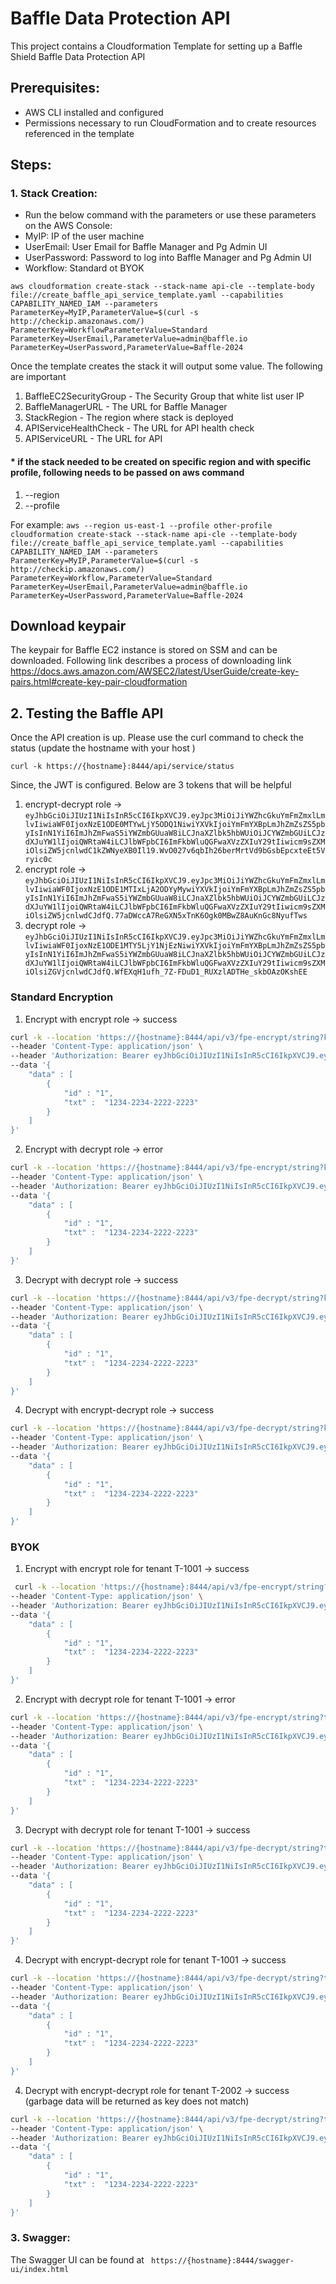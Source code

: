 # Baffle Data Protection API

This project contains a Cloudformation Template for setting up a Baffle Shield  Baffle Data Protection API

## Prerequisites:
* AWS CLI installed and configured
* Permissions necessary to run CloudFormation and to create resources referenced in the template

## Steps:

### 1. Stack Creation:

* Run the below command with the parameters or use these parameters on the AWS Console:
* MyIP: IP of the user machine
* UserEmail: User Email for Baffle Manager and Pg Admin UI
* UserPassword: Password to log into Baffle Manager and Pg Admin UI
* Workflow: Standard ot BYOK

`aws cloudformation create-stack --stack-name api-cle --template-body file://create_baffle_api_service_template.yaml --capabilities CAPABILITY_NAMED_IAM --parameters ParameterKey=MyIP,ParameterValue=$(curl -s http://checkip.amazonaws.com/) ParameterKey=WorkflowParameterValue=Standard ParameterKey=UserEmail,ParameterValue=admin@baffle.io ParameterKey=UserPassword,ParameterValue=Baffle-2024`

Once the template creates the stack it will output some value. The following are important
1. BaffleEC2SecurityGroup -  The Security Group that white list user IP
2. BaffleManagerURL - The URL for Baffle Manager
3. StackRegion	- The region where stack is deployed
4. APIServiceHealthCheck - The URL for API health check
5. APIServiceURL - The URL for API


#### * if the stack needed to be created on specific region and with specific profile, following needs to be passed on aws command
1. --region
2. --profile

For example:
`aws --region us-east-1 --profile other-profile cloudformation create-stack --stack-name api-cle --template-body file://create_baffle_api_service_template.yaml --capabilities CAPABILITY_NAMED_IAM --parameters ParameterKey=MyIP,ParameterValue=$(curl -s http://checkip.amazonaws.com/) ParameterKey=Workflow,ParameterValue=Standard ParameterKey=UserEmail,ParameterValue=admin@baffle.io ParameterKey=UserPassword,ParameterValue=Baffle-2024`


## Download keypair 
The keypair for Baffle EC2 instance is stored on SSM and can be downloaded. Following link describes a process of downloading link 
https://docs.aws.amazon.com/AWSEC2/latest/UserGuide/create-key-pairs.html#create-key-pair-cloudformation


## 2. Testing the Baffle API

Once the API creation is up.
Please use the curl command to check the status (update the hostname with your host )

`curl -k https://{hostname}:8444/api/service/status`


Since, the JWT is configured. Below are 3 tokens that will be helpful 

1. encrypt-decrypt role -> `eyJhbGciOiJIUzI1NiIsInR5cCI6IkpXVCJ9.eyJpc3MiOiJiYWZhcGkuYmFmZmxlLmlvIiwiaWF0IjoxNzE1ODE0MTYwLjY5ODQ1NiwiYXVkIjoiYmFmYXBpLmJhZmZsZS5pbyIsInN1YiI6ImJhZmFwaS5iYWZmbGUuaW8iLCJnaXZlbk5hbWUiOiJCYWZmbGUiLCJzdXJuYW1lIjoiQWRtaW4iLCJlbWFpbCI6ImFkbWluQGFwaXVzZXIuY29tIiwicm9sZXMiOlsiZW5jcnlwdC1kZWNyeXB0Il19.WvO027v6qbIh26berMrtVd9bGsbEpcxteEt5Vryic0c`
2. encrypt role -> `eyJhbGciOiJIUzI1NiIsInR5cCI6IkpXVCJ9.eyJpc3MiOiJiYWZhcGkuYmFmZmxlLmlvIiwiaWF0IjoxNzE1ODE1MTIxLjA2ODYyMywiYXVkIjoiYmFmYXBpLmJhZmZsZS5pbyIsInN1YiI6ImJhZmFwaS5iYWZmbGUuaW8iLCJnaXZlbk5hbWUiOiJCYWZmbGUiLCJzdXJuYW1lIjoiQWRtaW4iLCJlbWFpbCI6ImFkbWluQGFwaXVzZXIuY29tIiwicm9sZXMiOlsiZW5jcnlwdCJdfQ.77aDWccA7ReGXN5xTnK6Ogk0MBwZ8AuKnGc8NyufTws`
3. decrypt role -> `eyJhbGciOiJIUzI1NiIsInR5cCI6IkpXVCJ9.eyJpc3MiOiJiYWZhcGkuYmFmZmxlLmlvIiwiaWF0IjoxNzE1ODE1MTY5LjY1NjEzNiwiYXVkIjoiYmFmYXBpLmJhZmZsZS5pbyIsInN1YiI6ImJhZmFwaS5iYWZmbGUuaW8iLCJnaXZlbk5hbWUiOiJCYWZmbGUiLCJzdXJuYW1lIjoiQWRtaW4iLCJlbWFpbCI6ImFkbWluQGFwaXVzZXIuY29tIiwicm9sZXMiOlsiZGVjcnlwdCJdfQ.WfEXqH1ufh_7Z-FDuD1_RUXzlADTHe_skbOAzOKshEE`


### Standard Encryption

1. Encrypt with encrypt role -> success
```bash
curl -k --location 'https://{hostname}:8444/api/v3/fpe-encrypt/string?keyId=2&format=cc' \
--header 'Content-Type: application/json' \
--header 'Authorization: Bearer eyJhbGciOiJIUzI1NiIsInR5cCI6IkpXVCJ9.eyJpc3MiOiJiYWZhcGkuYmFmZmxlLmlvIiwiaWF0IjoxNzE1ODE1MTIxLjA2ODYyMywiYXVkIjoiYmFmYXBpLmJhZmZsZS5pbyIsInN1YiI6ImJhZmFwaS5iYWZmbGUuaW8iLCJnaXZlbk5hbWUiOiJCYWZmbGUiLCJzdXJuYW1lIjoiQWRtaW4iLCJlbWFpbCI6ImFkbWluQGFwaXVzZXIuY29tIiwicm9sZXMiOlsiZW5jcnlwdCJdfQ.77aDWccA7ReGXN5xTnK6Ogk0MBwZ8AuKnGc8NyufTws' \
--data '{
    "data" : [
        {
            "id" : "1",
            "txt" :  "1234-2234-2222-2223"
        }
    ]
}'
```

2. Encrypt with decrypt role -> error
```bash
curl -k --location 'https://{hostname}:8444/api/v3/fpe-encrypt/string?keyId=2&format=cc' \
--header 'Content-Type: application/json' \
--header 'Authorization: Bearer eyJhbGciOiJIUzI1NiIsInR5cCI6IkpXVCJ9.eyJpc3MiOiJiYWZhcGkuYmFmZmxlLmlvIiwiaWF0IjoxNzE1ODE1MTY5LjY1NjEzNiwiYXVkIjoiYmFmYXBpLmJhZmZsZS5pbyIsInN1YiI6ImJhZmFwaS5iYWZmbGUuaW8iLCJnaXZlbk5hbWUiOiJCYWZmbGUiLCJzdXJuYW1lIjoiQWRtaW4iLCJlbWFpbCI6ImFkbWluQGFwaXVzZXIuY29tIiwicm9sZXMiOlsiZGVjcnlwdCJdfQ.WfEXqH1ufh_7Z-FDuD1_RUXzlADTHe_skbOAzOKshEE' \
--data '{
    "data" : [
        {
            "id" : "1",
            "txt" :  "1234-2234-2222-2223"
        }
    ]
}'
```

3. Decrypt with decrypt role -> success
```bash
curl -k --location 'https://{hostname}:8444/api/v3/fpe-decrypt/string?keyId=2&format=cc' \
--header 'Content-Type: application/json' \
--header 'Authorization: Bearer eyJhbGciOiJIUzI1NiIsInR5cCI6IkpXVCJ9.eyJpc3MiOiJiYWZhcGkuYmFmZmxlLmlvIiwiaWF0IjoxNzE1ODE1MTY5LjY1NjEzNiwiYXVkIjoiYmFmYXBpLmJhZmZsZS5pbyIsInN1YiI6ImJhZmFwaS5iYWZmbGUuaW8iLCJnaXZlbk5hbWUiOiJCYWZmbGUiLCJzdXJuYW1lIjoiQWRtaW4iLCJlbWFpbCI6ImFkbWluQGFwaXVzZXIuY29tIiwicm9sZXMiOlsiZGVjcnlwdCJdfQ.WfEXqH1ufh_7Z-FDuD1_RUXzlADTHe_skbOAzOKshEE' \
--data '{
    "data" : [
        {
            "id" : "1",
            "txt" :  "1234-2234-2222-2223"
        }
    ]
}'
```

4. Decrypt with encrypt-decrypt role -> success
```bash
curl -k --location 'https://{hostname}:8444/api/v3/fpe-decrypt/string?keyId=2&format=cc' \
--header 'Content-Type: application/json' \
--header 'Authorization: Bearer eyJhbGciOiJIUzI1NiIsInR5cCI6IkpXVCJ9.eyJpc3MiOiJiYWZhcGkuYmFmZmxlLmlvIiwiaWF0IjoxNzE1ODE0MTYwLjY5ODQ1NiwiYXVkIjoiYmFmYXBpLmJhZmZsZS5pbyIsInN1YiI6ImJhZmFwaS5iYWZmbGUuaW8iLCJnaXZlbk5hbWUiOiJCYWZmbGUiLCJzdXJuYW1lIjoiQWRtaW4iLCJlbWFpbCI6ImFkbWluQGFwaXVzZXIuY29tIiwicm9sZXMiOlsiZW5jcnlwdC1kZWNyeXB0Il19.WvO027v6qbIh26berMrtVd9bGsbEpcxteEt5Vryic0c' \
--data '{
    "data" : [
        {
            "id" : "1",
            "txt" :  "1234-2234-2222-2223"
        }
    ]
}'
```

### BYOK

1. Encrypt with encrypt role for tenant T-1001 -> success
```bash
 curl -k --location 'https://{hostname}:8444/api/v3/fpe-encrypt/string?tenant=T-1001&format=cc' \
--header 'Content-Type: application/json' \
--header 'Authorization: Bearer eyJhbGciOiJIUzI1NiIsInR5cCI6IkpXVCJ9.eyJpc3MiOiJiYWZhcGkuYmFmZmxlLmlvIiwiaWF0IjoxNzE1ODE1MTIxLjA2ODYyMywiYXVkIjoiYmFmYXBpLmJhZmZsZS5pbyIsInN1YiI6ImJhZmFwaS5iYWZmbGUuaW8iLCJnaXZlbk5hbWUiOiJCYWZmbGUiLCJzdXJuYW1lIjoiQWRtaW4iLCJlbWFpbCI6ImFkbWluQGFwaXVzZXIuY29tIiwicm9sZXMiOlsiZW5jcnlwdCJdfQ.77aDWccA7ReGXN5xTnK6Ogk0MBwZ8AuKnGc8NyufTws' \
--data '{
    "data" : [
        {
            "id" : "1",
            "txt" :  "1234-2234-2222-2223"
        }
    ]
}'
```

2. Encrypt with decrypt role for tenant T-1001 -> error
```bash
curl -k --location 'https://{hostname}:8444/api/v3/fpe-encrypt/string?tenant=T-1001&format=cc' \
--header 'Content-Type: application/json' \
--header 'Authorization: Bearer eyJhbGciOiJIUzI1NiIsInR5cCI6IkpXVCJ9.eyJpc3MiOiJiYWZhcGkuYmFmZmxlLmlvIiwiaWF0IjoxNzE1ODE1MTY5LjY1NjEzNiwiYXVkIjoiYmFmYXBpLmJhZmZsZS5pbyIsInN1YiI6ImJhZmFwaS5iYWZmbGUuaW8iLCJnaXZlbk5hbWUiOiJCYWZmbGUiLCJzdXJuYW1lIjoiQWRtaW4iLCJlbWFpbCI6ImFkbWluQGFwaXVzZXIuY29tIiwicm9sZXMiOlsiZGVjcnlwdCJdfQ.WfEXqH1ufh_7Z-FDuD1_RUXzlADTHe_skbOAzOKshEE' \
--data '{
    "data" : [
        {
            "id" : "1",
            "txt" :  "1234-2234-2222-2223"
        }
    ]
}'
```
3. Decrypt with decrypt role for tenant T-1001 -> success
```bash
curl -k --location 'https://{hostname}:8444/api/v3/fpe-decrypt/string?tenant=T-1001&format=cc' \
--header 'Content-Type: application/json' \
--header 'Authorization: Bearer eyJhbGciOiJIUzI1NiIsInR5cCI6IkpXVCJ9.eyJpc3MiOiJiYWZhcGkuYmFmZmxlLmlvIiwiaWF0IjoxNzE1ODE1MTY5LjY1NjEzNiwiYXVkIjoiYmFmYXBpLmJhZmZsZS5pbyIsInN1YiI6ImJhZmFwaS5iYWZmbGUuaW8iLCJnaXZlbk5hbWUiOiJCYWZmbGUiLCJzdXJuYW1lIjoiQWRtaW4iLCJlbWFpbCI6ImFkbWluQGFwaXVzZXIuY29tIiwicm9sZXMiOlsiZGVjcnlwdCJdfQ.WfEXqH1ufh_7Z-FDuD1_RUXzlADTHe_skbOAzOKshEE' \
--data '{
    "data" : [
        {
            "id" : "1",
            "txt" :  "1234-2234-2222-2223"
        }
    ]
}'
```
4. Decrypt with encrypt-decrypt role for tenant T-1001  -> success
```bash
curl -k --location 'https://{hostname}:8444/api/v3/fpe-decrypt/string?tenant=T-1001&format=cc' \
--header 'Content-Type: application/json' \
--header 'Authorization: Bearer eyJhbGciOiJIUzI1NiIsInR5cCI6IkpXVCJ9.eyJpc3MiOiJiYWZhcGkuYmFmZmxlLmlvIiwiaWF0IjoxNzE1ODE0MTYwLjY5ODQ1NiwiYXVkIjoiYmFmYXBpLmJhZmZsZS5pbyIsInN1YiI6ImJhZmFwaS5iYWZmbGUuaW8iLCJnaXZlbk5hbWUiOiJCYWZmbGUiLCJzdXJuYW1lIjoiQWRtaW4iLCJlbWFpbCI6ImFkbWluQGFwaXVzZXIuY29tIiwicm9sZXMiOlsiZW5jcnlwdC1kZWNyeXB0Il19.WvO027v6qbIh26berMrtVd9bGsbEpcxteEt5Vryic0c' \
--data '{
    "data" : [
        {
            "id" : "1",
            "txt" :  "1234-2234-2222-2223"
        }
    ]
}'
```
4. Decrypt with encrypt-decrypt role for tenant T-2002  -> success (garbage data will be returned as key does not match)
```bash
curl -k --location 'https://{hostname}:8444/api/v3/fpe-decrypt/string?tenant=T-2002&format=cc' \
--header 'Content-Type: application/json' \
--header 'Authorization: Bearer eyJhbGciOiJIUzI1NiIsInR5cCI6IkpXVCJ9.eyJpc3MiOiJiYWZhcGkuYmFmZmxlLmlvIiwiaWF0IjoxNzE1ODE0MTYwLjY5ODQ1NiwiYXVkIjoiYmFmYXBpLmJhZmZsZS5pbyIsInN1YiI6ImJhZmFwaS5iYWZmbGUuaW8iLCJnaXZlbk5hbWUiOiJCYWZmbGUiLCJzdXJuYW1lIjoiQWRtaW4iLCJlbWFpbCI6ImFkbWluQGFwaXVzZXIuY29tIiwicm9sZXMiOlsiZW5jcnlwdC1kZWNyeXB0Il19.WvO027v6qbIh26berMrtVd9bGsbEpcxteEt5Vryic0c' \
--data '{
    "data" : [
        {
            "id" : "1",
            "txt" :  "1234-2234-2222-2223"
        }
    ]
}'
```


### 3. Swagger:

The Swagger UI can be found at 
``
https://{hostname}:8444/swagger-ui/index.html``
